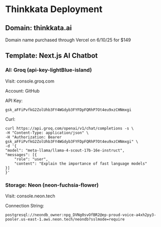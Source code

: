 # Thinkkata Deployment

## Domain: thinkkata.ai

Domain name purchased through Vercel on 6/10/25 for $149

## Template: Next.js AI Chatbot

### AI: Groq (api-key-lightBlue-island)

Visit: console.groq.com

Account: GitHub

API Key:

```
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
```

Curl:

```CURL
curl https://api.groq.com/openai/v1/chat/completions -s \
-H "Content-Type: application/json" \
-H "Authorization: Bearer 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" \
-d '{
"model": "meta-llama/llama-4-scout-17b-16e-instruct",
"messages": [{
    "role": "user",
    "content": "Explain the importance of fast language models"
}]
}'
```

### Storage: Neon (neon-fuchsia-flower)

Visit: console.neon.tech

Connection String:

```
postgresql://neondb_owner:npg_DVNg0svOfBR2@ep-proud-voice-a4xh2py3-pooler.us-east-1.aws.neon.tech/neondb?sslmode=require
```

